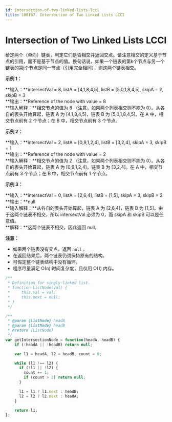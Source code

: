 ```yaml
---
id: intersection-of-two-linked-lists-lcci
title: 100167. Intersection of Two Linked Lists LCCI
---
```


# Intersection of Two Linked Lists LCCI

给定两个（单向）链表，判定它们是否相交并返回交点。请注意相交的定义基于节点的引用，而不是基于节点的值。换句话说，如果一个链表的第k个节点与另一个链表的第j个节点是同一节点（引用完全相同），则这两个链表相交。

  


**示例 1：**

**输入：**intersectVal = 8, listA = \[4,1,8,4,5], listB = \[5,0,1,8,4,5], skipA = 2, skipB = 3  
**输出：**Reference of the node with value = 8  
**输入解释：**相交节点的值为 8 （注意，如果两个列表相交则不能为 0）。从各自的表头开始算起，链表 A 为 \[4,1,8,4,5]，链表 B 为 \[5,0,1,8,4,5]。在 A 中，相交节点前有 2 个节点；在 B 中，相交节点前有 3 个节点。



  


**示例 2：**

**输入：**intersectVal = 2, listA = \[0,9,1,2,4], listB = \[3,2,4], skipA = 3, skipB = 1  
**输出：**Reference of the node with value = 2  
**输入解释：**相交节点的值为 2 （注意，如果两个列表相交则不能为 0）。从各自的表头开始算起，链表 A 为 \[0,9,1,2,4]，链表 B 为 \[3,2,4]。在 A 中，相交节点前有 3 个节点；在 B 中，相交节点前有 1 个节点。



  


**示例 3：**

**输入：**intersectVal = 0, listA = \[2,6,4], listB = \[1,5], skipA = 3, skipB = 2  
**输出：**null  
**输入解释：**从各自的表头开始算起，链表 A 为 \[2,6,4]，链表 B 为 \[1,5]。由于这两个链表不相交，所以 intersectVal 必须为 0，而 skipA 和 skipB 可以是任意值。  
**解释：**这两个链表不相交，因此返回 null。



  


**注意：**

-   如果两个链表没有交点，返回 `null` 。
-   在返回结果后，两个链表仍须保持原有的结构。
-   可假定整个链表结构中没有循环。
-   程序尽量满足 O(_n_) 时间复杂度，且仅用 O(_1_) 内存。



```javascript
/**
 * Definition for singly-linked list.
 * function ListNode(val) {
 *     this.val = val;
 *     this.next = null;
 * }
 */

/**
 * @param {ListNode} headA
 * @param {ListNode} headB
 * @return {ListNode}
 */
var getIntersectionNode = function(headA, headB) {
    if (!headA || !headB) return null;

    var l1 = headA, l2 = headB, count = 0;

    while (l1 !== l2) {
      if (!l1 || !l2) {
        count += 1;
        if (count > 2) return null;
      }

      l1 = l1 ? l1.next : headB;
      l2 = l2 ? l2.next : headA;
    }

    return l1;
};
```